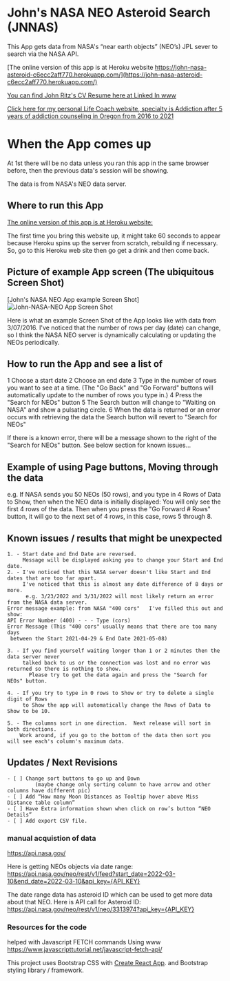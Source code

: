 # John's NASA NEO Asteroid Search (JNNAS)

This App gets data from NASA's  “near earth objects” (NEO’s) JPL sever to search via the NASA API.

[The online version of this app is at Heroku website https://john-nasa-asteroid-c6ecc2aff770.herokuapp.com/](https://john-nasa-asteroid-c6ecc2aff770.herokuapp.com/)


[You can find John Ritz's CV Resume here at Linked In www](https://www.linkedin.com/in/johntritz/)


[Click here for my personal Life Coach website, specialty is Addiction after 5 years of addiction counseling in Oregon from 2016 to 2021](https://www.soberjourneycopilot.com/)

# When the App comes up

At 1st there will be no data unless you ran this app in the same browser before, then the previous data's session will be showing.

The data is from NASA's NEO data server.

## Where to run this App

[The online version of this app is at Heroku website:](https://john-nasa-asteroid-c6ecc2aff770.herokuapp.com/)

The first time you bring this website up, it might take 60 seconds to appear because Heroku spins up the server from scratch, rebuilding if necessary.  So, go to this Heroku web site then go get a drink and then come back.

## Picture of example App screen (The ubiquitous Screen Shot)
[John's NASA NEO App example Screen Shot]![John-NASA-NEO App Screen Shot](https://user-images.githubusercontent.com/94155021/159761018-7ec53072-3f26-4507-a983-481fc93e6a2a.jpg)

Here is what an example Screen Shot of the App looks like with data from 3/07/2016.  I've noticed that the number of rows per day (date) can change, so I think the NASA NEO server is dynamically calculating or updating the NEOs periodically.

## How to run the App and see a list of 
1 Choose a start date
2 Choose an end date
3 Type in the number of rows you want to see at a time.  (The "Go Back" and "Go Forward" buttons will automatically update to the number of rows you type in.)
4 Press the "Search for NEOs" button
5 The Search button will change to "Waiting on NASA" and show a pulsating circle.
6 When the data is returned or an error occurs with retrieving the data the Search button will revert to "Search for NEOs"

If there is a known error, there will be a message shown to the right of the "Search for NEOs" button.  See below section for known issues...

## Example of using Page buttons, Moving through the data

e.g. If NASA sends you 50 NEOs (50 rows), and you type in 4 Rows of Data to Show, then when the NEO data is initially displayed: You will only see the first 4 rows of the data.  Then when you press the "Go Forward # Rows" button, it will go to the next set of 4 rows, in this case, rows 5 through 8.

## Known issues / results that might be unexpected

~~~
1. - Start date and End Date are reversed.  
     Message will be displayed asking you to change your Start and End date.
2. - I've noticed that this NASA server doesn't like Start and End dates that are too far apart.
     I've noticed that this is almost any date difference of 8 days or more.
      e.g. 3/23/2022 and 3/31/2022 will most likely return an error from the NASA data server.
Error message example: from NASA "400 cors"   I've filled this out and show:
API Error Number (400) - - - Type (cors)
Error Message (This "400 cors" usually means that there are too many days
 between the Start 2021-04-29 & End Date 2021-05-08)

3. - If you find yourself waiting longer than 1 or 2 minutes then the data server never 
     talked back to us or the connection was lost and no error was returned so there is nothing to show.
       Please try to get the data again and press the "Search for NEOs" button.

4. - If you try to type in 0 rows to Show or try to delete a single digit of Rows
     to Show the app will automatically change the Rows of Data to Show to be 10.

5. - The columns sort in one direction.  Next release will sort in both directions.
    Work around, if you go to the bottom of the data then sort you will see each's column's maximum data.
~~~

## Updates / Next Revisions
~~~
- [ ] Change sort buttons to go up and Down
         (maybe change only sorting column to have arrow and other columns have different pic)
- [ ] Add “How many Moon Distances as Tooltip hover above Miss Distance table column”
- [ ] Have Extra information shown when click on row’s button “NEO Details”
- [ ] Add export CSV file.
~~~


### manual acquistion of data

https://api.nasa.gov/

Here is getting NEOs objects via date range:
https://api.nasa.gov/neo/rest/v1/feed?start_date=2022-03-10&end_date=2022-03-10&api_key={API_KEY}

The date range data has asteroid ID which can be used to get more data about that NEO.  Here is API call for Asteroid ID:
https://api.nasa.gov/neo/rest/v1/neo/3313974?api_key={API_KEY}


### Resources for the code

helped with Javascript FETCH commands
Using www https://www.javascripttutorial.net/javascript-fetch-api/

This project uses Bootstrap CSS with [Create React App](https://github.com/facebook/create-react-app).
and Bootstrap styling library / framework.

